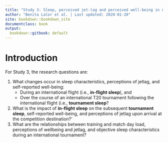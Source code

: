 ```yaml
---
title: "Study 3: Sleep, perceived jet-lag and perceived well-being in elite women cricketers"
author: "Benita Lalor et al. | Last updated: 2020-01-20"
site: bookdown::bookdown_site
documentclass: book
output:
  bookdown::gitbook: default
---
```


# Introduction

For Study 3, the research questions are:

1. What changes occur in sleep characteristics, perceptions of jetlag, and self-reported well-being:
     - During an international flight (i.e., **in-flight sleep**), and
     - Over the course of an international T20 tournament following the international flight (i.e., **tournament sleep**?
2. What is the impact of **in-flight sleep** on the subsequent **tournament sleep**, self-reported well-being, and perceptions of jetlag upon arrival at the competition destination?’
3. What are the relationships between training and match day load, perceptions of wellbeing and jetlag, and objective sleep characteristics during an international tournament?
